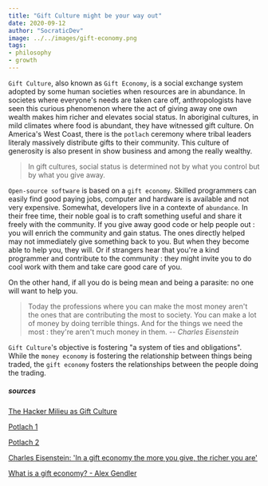 ```yaml
---
title: "Gift Culture might be your way out"
date: 2020-09-12
author: "SocraticDev"
image: ../../images/gift-economy.png
tags:
- philosophy
- growth
---
```


``Gift Culture``, also known as ``Gift Economy``, is a social exchange system adopted by some human societies when resources are in abundance. In societes where everyone's needs are taken care off, anthropologists have seen this curious phenomenon where the act of giving away one own wealth makes him richer and elevates social status. In aboriginal cultures, in mild climates where food is abundant, they have witnessed gift culture. On America's West Coast, there is the ``potlach`` ceremony where tribal leaders literaly massively distribute gifts to their community. This culture of generosity is also present in show business and among the really wealthy.

> In gift cultures, social status is determined not by what you control but by what you give away.

``Open-source software`` is based on a ``gift economy``. Skilled programmers can easily find good paying jobs, computer and hardware is available and not very expensive. Somewhat, developers live in a contexte of ``abundance``. In their free time, their noble goal is to craft something useful and share it freely with the community. If you give away good code or help people out : you will enrich the community and gain status. The ones directly helped may not immediately give something back to you. But when they become able to help you, they will. Or if strangers hear that you're a kind programmer and contribute to the community : they might invite you to do cool work with them and take care good care of you. 

On the other hand, if all you do is being mean and being a parasite: no one will want to help you.

> Today the professions where you can make the most money aren't the ones that are contributing the most to society. You can make a lot of money by doing terrible things. And for the things we need the most : they're aren't much money in them.
> <cite>-- Charles Eisenstein</cite>

``Gift Culture``'s objective is fostering "a system of ties and obligations". While the ``money economy`` is fostering the relationship between things being traded, the ``gift economy`` fosters the relationships between the people doing the trading.

##### sources

[The Hacker Milieu as Gift Culture](http://www.catb.org/~esr/writings/cathedral-bazaar/homesteading/ar01s06.html)

[Potlach 1](https://www.youtube.com/watch?v=N_gYjQw9Bf4)

[Potlach 2](https://www.youtube.com/watch?v=tpXNS-ZnKoQ)

[Charles Eisenstein: 'In a gift economy the more you give, the richer you are'](https://www.youtube.com/watch?v=6S1egXWYwXo)

[What is a gift economy? - Alex Gendler](https://www.youtube.com/watch?v=EaxjxICgahc)